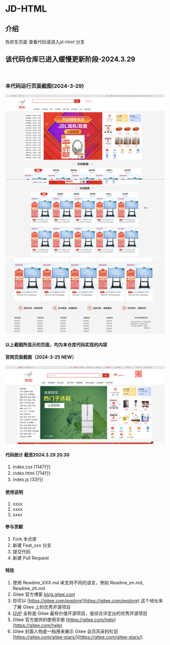# JD-HTML

## 介绍
伪京东页面
查看代码请进入jd-html 分支
## 该代码仓库已进入缓慢更新阶段-2024.3.29

<br>

### 本代码运行页面截图(2024-3-29)

![NEW](./png/2024-03-29%20153205.png)
![NEW](./png/2024-03-29%20153231.png)
![NEW](./png/2024-03-29%20202604.png)

#### 以上截图所显示的页面，均为本仓库代码实现的内容

#### 官网页面截图（2024-3-25 NEW）

![](./png/b0e18a6d49018e100eba52366c3c028.png)
#### 代码统计 截至2024.3.29 20.30

1.  index.css (1147行)
2.  index.html (714行)
3.  index.js (33行)

#### 使用说明

1.  xxxx
2.  xxxx
3.  xxxx

#### 参与贡献

1.  Fork 本仓库
2.  新建 Feat_xxx 分支
3.  提交代码
4.  新建 Pull Request


#### 特技

1.  使用 Readme\_XXX.md 来支持不同的语言，例如 Readme\_en.md, Readme\_zh.md
2.  Gitee 官方博客 [blog.gitee.com](https://blog.gitee.com)
3.  你可以 [https://gitee.com/explore](https://gitee.com/explore) 这个地址来了解 Gitee 上的优秀开源项目
4.  [GVP](https://gitee.com/gvp) 全称是 Gitee 最有价值开源项目，是综合评定出的优秀开源项目
5.  Gitee 官方提供的使用手册 [https://gitee.com/help](https://gitee.com/help)
6.  Gitee 封面人物是一档用来展示 Gitee 会员风采的栏目 [https://gitee.com/gitee-stars/](https://gitee.com/gitee-stars/)
